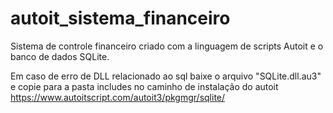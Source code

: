 # autoit_sistema_financeiro
Sistema de controle financeiro criado com a linguagem de scripts Autoit e o banco de dados SQLite.

Em caso de erro de DLL relacionado ao sql baixe o arquivo "SQLite.dll.au3" e copie para a pasta includes no caminho de instalação do autoit
https://www.autoitscript.com/autoit3/pkgmgr/sqlite/
